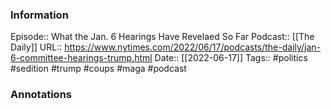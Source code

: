 ### Information

Episode:: What the Jan. 6 Hearings Have Revelaed So Far
Podcast:: [[The Daily]]
URL:: https://www.nytimes.com/2022/06/17/podcasts/the-daily/jan-6-committee-hearings-trump.html
Date:: [[2022-06-17]]
Tags:: #politics #sedition #trump #coups
#maga 
#podcast


### Annotations

